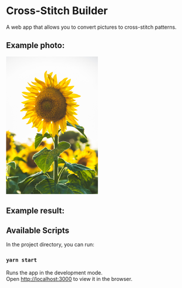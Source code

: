# Cross-Stitch Builder

A web app that allows you to convert pictures to cross-stitch patterns.

## Example photo:

<img alt="sunflower" src="https://github.com/gjonesme/CrossStitchBuilder/blob/main/assets/paul-green-5lRxNLHfZOY-unsplash.jpg" width="250px" />

## Example result:



## Available Scripts

In the project directory, you can run:

### `yarn start`

Runs the app in the development mode.\
Open [http://localhost:3000](http://localhost:3000) to view it in the browser.
